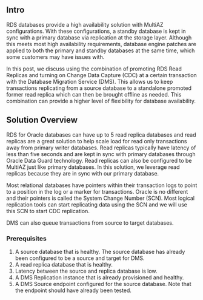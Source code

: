 ## Intro
RDS databases provide a high availability solution with MultiAZ configurations. With these configurations, a standby database is kept in sync with a primary database via replication at the storage layer. Although this meets most high availability requirements, database engine patches are applied to both the primary and standby databases at the same time, which some customers may have issues with.

In this post, we discuss using the combination of promoting RDS Read Replicas and turning on Change Data Capture (CDC) at a certain transaction with the Database Migration Service (DMS). This allows us to keep transactions replicating from a source database to a standalone promoted former read replica which can then be brought offline as needed. This combination can provide a higher level of flexibility for database availability.



## Solution Overview
RDS for Oracle databases can have up to 5 read replica databases and read replicas are a great solution to help scale load for read only transactions away from primary writer databases. Read replicas typically have latency of less than five seconds and are kept in sync with primary databases through Oracle Data Guard technology. Read replicas can also be configured to be MultiAZ just like primary databases. In this solution, we leverage read replicas because they are in sync with our primary database.

Most relational databases have pointers within their transaction logs to point to a position in the log or a marker for transactions. Oracle is no different and their pointers is called the System Change Number (SCN).  Most logical replication tools can start replicating data using the SCN and we will use this SCN to start CDC replication.

DMS can also queue transactions from source to target databases.

### Prerequisites
1. A source database that is healthy. The source database has already been configured to be a source and target for DMS.
2. A read replica database that is healthy. 
3. Latency between the source and replica database is low.
4. A DMS Replication instance that is already provisioned and healthy.
5. A DMS Source endpoint configured for the source database. Note that the endpoint should have already been tested.



